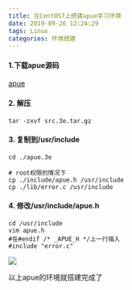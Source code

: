 ```yaml
---
title: 在CentOS7上搭建apue学习环境
date: 2019-09-26 12:24:29
tags: Linux
categories: 环境搭建
---
```


<!--more-->

#### 1.下载apue源码

[apue](http://www.apuebook.com/code3e.html)

#### 2. 解压
```shell
tar -zxvf src.3e.tar.gz
```

#### 3. 复制到/usr/include
```
cd ./apue.3e

# root权限的情况下
cp ./include/apue.h /usr/include
cp ./lib/error.c /usr/include
```
#### 4. 修改/usr/include/apue.h
```shell
cd /usr/include
vim apue.h
#在#endif /* _APUE_H */上一行插入
#include "error.c"
```

![](https://wooyooyoo-photo.oss-cn-hangzhou.aliyuncs.com/%E5%BE%AE%E4%BF%A1%E5%9B%BE%E7%89%87_20190926122802.png)

以上apue的环境就搭建完成了